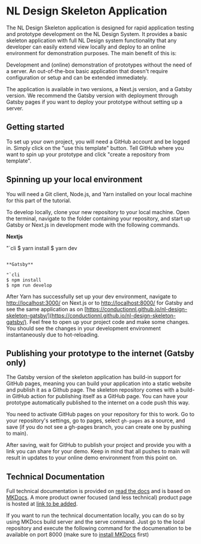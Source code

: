 # NL Design Skeleton Application

The NL Design Skeleton application is designed for rapid application testing and prototype development on the NL Design System. It provides a basic skeleton application with full NL Design system functionality that any developer can easily extend view locally and deploy to an online environment for demonstration purposes. The main benefit of this is:

Development and (online) demonstration of prototypes without the need of a server.
An out-of-the-box basic application that doesn't require configuration or setup and can be extended immediately.

The application is available in two versions, a Next.js version, and a Gatsby version. We recommend the Gatsby version with deployment through Gatsby pages if you want to deploy your prototype without setting up a server.

## Getting started

To set up your own project, you will need a GitHub account and be logged in. Simply click on the "use this template" button. Tell GitHub where you want to spin up your prototype and click "create a repository from template".

## Spinning up your local environment

You will need a Git client, Node.js, and Yarn installed on your local machine for this part of the tutorial.

To develop locally, clone your new repository to your local machine. Open the terminal, navigate to the folder containing your repository, and start up Gatsby or Next.js in development mode with the following commands.

**Nextjs**

"`cli
$ yarn install
$ yarn dev

```

**Gatsby**

"`cli
$ npm install
$ npm run develop
```

After Yarn has successfully set up your dev environment, navigate to [http://localhost:3000/](http://localhost:3000/) on Next.js or to [http://localhost:8000/](http://localhost:8000/) for Gatsby and see the same application as on
[https://conductionnl.github.io/nl-design-skeleton-gatsby/](https://conductionnl.github.io/nl-design-skeleton-gatsby/). Feel free to open up your project code and make some changes. You should see the changes in your development environment instantaneously due to hot-reloading.

## Publishing your prototype to the internet (Gatsby only)

The Gatsby version of the skeleton application has build-in support for GitHub pages, meaning you can build your application into a static website and publish it as a Github page. The skeleton repository comes with a build-in GitHub action for publishing itself as a GitHub page. You can have your prototype automatically published to the internet on a code push this way.

You need to activate GitHub pages on your repository for this to work. Go to your repository's settings, go to pages, select `gh-pages` as a source, and save (if you do not see a gh-pages branch, you can create one by pushing to main).

After saving, wait for GitHub to publish your project and provide you with a link you can share for your demo. Keep in mind that all pushes to main will result in updates to your online demo environment from this point on.

## Technical Documentation

Full technical documentation is provided on [read the docs](https://nl-design-skeleton-gastby.readthedocs.io/) and is based on [MKDocs](https://www.mkdocs.org/). A more product owner focused (and less technical) product page is hosted at [link to be added]().

If you want to run the technical documentation locally, you can do so by using MKDocs build server and the serve command. Just go to the local repository and execute the following command for the documenation to be available on port 8000 (make sure to [install MKDocs](https://www.mkdocs.org/user-guide/installation/) first)
